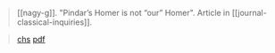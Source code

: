 > [[nagy-g]]. "Pindar’s Homer is not “our” Homer". Article in [[journal-classical-inquiries]].

> [chs](https://classical-inquiries.chs.harvard.edu/pindars-homer-is-not-our-homer/)
> [pdf](a/nagy-g2015-12-24.pdf)